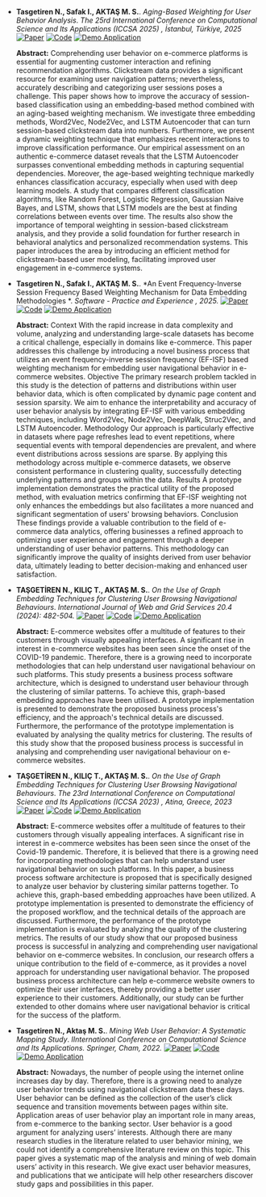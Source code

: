- **Tasgetiren N., Safak I., AKTAŞ M. S.**. *Aging-Based Weighting for User Behavior Analysis*. *The 25rd International Conference on Computational Science and Its Applications (ICCSA 2025) , İstanbul, Türkiye, 2025* [![Paper](https://img.shields.io/badge/paper-Paper-red)]() [![Code](https://img.shields.io/badge/Repository-GitHub-blue?logo=github)](https://github.com/tolgabuyuktanir/CrowbarDemoApp) [![Demo Application](https://img.shields.io/badge/Try%20Demo-Click%20Here-brightgreen?logo=appveyor)](https://huggingface.co/spaces/tbuyuktanir/CrowbarDemoApp)

    **Abstract:** Comprehending user behavior on e-commerce platforms is essential for augmenting customer interaction and refining recommendation algorithms. Clickstream data provides a significant resource for examining user navigation patterns; nevertheless, accurately describing and categorizing user sessions poses a challenge. This paper shows how to improve the accuracy of session-based classification using an embedding-based method combined with an aging-based weighting mechanism. We investigate three embedding methods, Word2Vec, Node2Vec, and LSTM Autoencoder that can turn session-based clickstream data into numbers. Furthermore, we present a dynamic weighting technique that emphasizes recent interactions to improve classification performance. Our empirical assessment on an authentic e-commerce dataset reveals that the LSTM Autoencoder surpasses conventional embedding methods in capturing sequential dependencies. Moreover, the age-based weighting technique markedly enhances classification accuracy, especially when used with deep learning models. A study that compares different classification algorithms, like Random Forest, Logistic Regression, Gaussian Naive Bayes, and LSTM, shows that LSTM models are the best at finding correlations between events over time. The results also show the importance of temporal weighting in session-based clickstream analysis, and they provide a solid foundation for further research in behavioral analytics and personalized recommendation systems. This paper introduces the area by introducing an efficient method for clickstream-based user modeling, facilitating improved user engagement in e-commerce systems.

- **Tasgetiren N., Safak I., AKTAŞ M. S.**. *An Event Frequency-Inverse Session Frequency Based Weighting Mechanism for Data Embedding Methodologies
*. *Software - Practice and Experience , 2025.* [![Paper](https://img.shields.io/badge/paper-Paper-red)](https://onlinelibrary.wiley.com/doi/abs/10.1002/spe.3407) [![Code](https://img.shields.io/badge/Repository-GitHub-blue?logo=github)](https://github.com/tolgabuyuktanir/CrowbarDemoApp) [![Demo Application](https://img.shields.io/badge/Try%20Demo-Click%20Here-brightgreen?logo=appveyor)](https://huggingface.co/spaces/tbuyuktanir/CrowbarDemoApp)

   **Abstract:** 
    Context
    With the rapid increase in data complexity and volume, analyzing and understanding large-scale datasets has become a critical challenge, especially in domains like e-commerce. This paper addresses this challenge by introducing a novel business process that utilizes an event frequency-inverse session frequency (EF-ISF) based weighting mechanism for embedding user navigational behavior in e-commerce websites.
    Objective
    The primary research problem tackled in this study is the detection of patterns and distributions within user behavior data, which is often complicated by dynamic page content and session sparsity. We aim to enhance the interpretability and accuracy of user behavior analysis by integrating EF-ISF with various embedding techniques, including Word2Vec, Node2Vec, DeepWalk, Struc2Vec, and LSTM Autoencoder.
    Methodology
    Our approach is particularly effective in datasets where page refreshes lead to event repetitions, where sequential events with temporal dependencies are prevalent, and where event distributions across sessions are sparse. By applying this methodology across multiple e-commerce datasets, we observe consistent performance in clustering quality, successfully detecting underlying patterns and groups within the data.
    Results
    A prototype implementation demonstrates the practical utility of the proposed method, with evaluation metrics confirming that EF-ISF weighting not only enhances the embeddings but also facilitates a more nuanced and significant segmentation of users' browsing behaviors.
    Conclusion
    These findings provide a valuable contribution to the field of e-commerce data analytics, offering businesses a refined approach to optimizing user experience and engagement through a deeper understanding of user behavior patterns. This methodology can significantly improve the quality of insights derived from user behavior data, ultimately leading to better decision-making and enhanced user satisfaction.


- **TAŞGETİREN N., KILIÇ T., AKTAŞ M. S.**. *On the Use of Graph Embedding Techniques for Clustering User Browsing Navigational Behaviours*. *International Journal of Web and Grid Services 20.4 (2024): 482-504.* [![Paper](https://img.shields.io/badge/paper-Paper-red)](https://www.inderscienceonline.com/doi/pdf/10.1504/IJWGS.2024.143176) [![Code](https://img.shields.io/badge/Repository-GitHub-blue?logo=github)](https://github.com/tolgabuyuktanir/CrowbarDemoApp) [![Demo Application](https://img.shields.io/badge/Try%20Demo-Click%20Here-brightgreen?logo=appveyor)](https://huggingface.co/spaces/tbuyuktanir/CrowbarDemoApp)

    **Abstract:** E-commerce websites offer a multitude of features to their customers through visually appealing interfaces. A significant rise in interest in e-commerce websites has been seen since the onset of the COVID-19 pandemic. Therefore, there is a growing need to incorporate methodologies that can help understand user navigational behaviour on such platforms. This study presents a business process software architecture, which is designed to understand user behaviour through the clustering of similar patterns. To achieve this, graph-based embedding approaches have been utilised. A prototype implementation is presented to demonstrate the proposed business process's efficiency, and the approach's technical details are discussed. Furthermore, the performance of the prototype implementation is evaluated by analysing the quality metrics for clustering. The results of this study show that the proposed business process is successful in analysing and comprehending user navigational behaviour on e-commerce websites.

- **TAŞGETİREN N., KILIÇ T., AKTAŞ M. S.**. *On the Use of Graph Embedding Techniques for Clustering User Browsing Navigational Behaviours*. *The 23rd International Conference on Computational Science and Its Applications (ICCSA 2023) , Atina, Greece, 2023* [![Paper](https://img.shields.io/badge/paper-Paper-red)](https://link.springer.com/book/10.1007/978-3-031-36805-9) [![Code](https://img.shields.io/badge/Repository-GitHub-blue?logo=github)](https://github.com/tolgabuyuktanir/CrowbarDemoApp) [![Demo Application](https://img.shields.io/badge/Try%20Demo-Click%20Here-brightgreen?logo=appveyor)](https://huggingface.co/spaces/tbuyuktanir/CrowbarDemoApp)

    **Abstract:** E-commerce websites offer a multitude of features to their customers through visually appealing interfaces. A significant rise in interest in e-commerce websites has been seen since the onset of the Covid-19 pandemic. Therefore, it is believed that there is a growing need for incorporating methodologies that can help understand user navigational behavior on such platforms. In this paper, a business process software architecture is proposed that is specifically designed to analyze user behavior by clustering similar patterns together. To achieve this, graph-based embedding approaches have been utilized. A prototype implementation is presented to demonstrate the efficiency of the proposed workflow, and the technical details of the approach are discussed. Furthermore, the performance of the prototype implementation is evaluated by analyzing the quality of the clustering metrics. The results of our study show that our proposed business process is successful in analyzing and comprehending user navigational behavior on e-commerce websites. In conclusion, our research offers a unique contribution to the field of e-commerce, as it provides a novel approach for understanding user navigational behavior. The proposed business process architecture can help e-commerce website owners to optimize their user interfaces, thereby providing a better user experience to their customers. Additionally, our study can be further extended to other domains where user navigational behavior is critical for the success of the platform.

- **Tasgetiren N., Aktaş M. S.**. *Mining Web User Behavior: A Systematic Mapping Study*. *IInternational Conference on Computational Science and Its Applications. Springer, Cham, 2022.* [![Paper](https://img.shields.io/badge/paper-Paper-red)](https://link.springer.com/chapter/10.1007/978-3-031-10536-4_44) [![Code](https://img.shields.io/badge/Repository-GitHub-blue?logo=github)](https://github.com/tolgabuyuktanir/CrowbarDemoApp) [![Demo Application](https://img.shields.io/badge/Try%20Demo-Click%20Here-brightgreen?logo=appveyor)](https://huggingface.co/spaces/tbuyuktanir/CrowbarDemoApp)

    **Abstract:** Nowadays, the number of people using the internet online increases day by day. Therefore, there is a growing need to analyze user behavior trends using navigational clickstream data these days. User behavior can be defined as the collection of the user’s click sequence and transition movements between pages within site. Application areas of user behavior play an important role in many areas, from e-commerce to the banking sector. User behavior is a good argument for analyzing users’ interests. Although there are many research studies in the literature related to user behavior mining, we could not identify a comprehensive literature review on this topic. This paper gives a systematic map of the analysis and mining of web domain users’ activity in this research. We give exact user behavior measures, and publications that we anticipate will help other researchers discover study gaps and possibilities in this paper.

